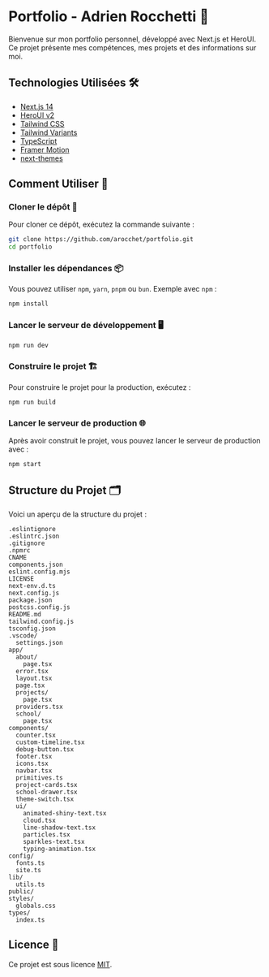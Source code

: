 # Portfolio - Adrien Rocchetti 🎨

Bienvenue sur mon portfolio personnel, développé avec Next.js et HeroUI. Ce projet présente mes compétences, mes projets et des informations sur moi.

## Technologies Utilisées 🛠️

- [Next.js 14](https://nextjs.org/docs/getting-started)
- [HeroUI v2](https://heroui.com/)
- [Tailwind CSS](https://tailwindcss.com/)
- [Tailwind Variants](https://tailwind-variants.org)
- [TypeScript](https://www.typescriptlang.org/)
- [Framer Motion](https://www.framer.com/motion/)
- [next-themes](https://github.com/pacocoursey/next-themes)

## Comment Utiliser 🚀

### Cloner le dépôt 📂

Pour cloner ce dépôt, exécutez la commande suivante :

```bash
git clone https://github.com/arocchet/portfolio.git
cd portfolio
```

### Installer les dépendances 📦

Vous pouvez utiliser `npm`, `yarn`, `pnpm` ou `bun`. Exemple avec `npm` :

```bash
npm install
```

### Lancer le serveur de développement 🖥️

```bash
npm run dev
```

### Construire le projet 🏗️

Pour construire le projet pour la production, exécutez :

```bash
npm run build
```

### Lancer le serveur de production 🌐

Après avoir construit le projet, vous pouvez lancer le serveur de production avec :

```bash
npm start
```

## Structure du Projet 🗂️

Voici un aperçu de la structure du projet :

```
.eslintignore
.eslintrc.json
.gitignore
.npmrc
CNAME
components.json
eslint.config.mjs
LICENSE
next-env.d.ts
next.config.js
package.json
postcss.config.js
README.md
tailwind.config.js
tsconfig.json
.vscode/
  settings.json
app/
  about/
    page.tsx
  error.tsx
  layout.tsx
  page.tsx
  projects/
    page.tsx
  providers.tsx
  school/
    page.tsx
components/
  counter.tsx
  custom-timeline.tsx
  debug-button.tsx
  footer.tsx
  icons.tsx
  navbar.tsx
  primitives.ts
  project-cards.tsx
  school-drawer.tsx
  theme-switch.tsx
  ui/
    animated-shiny-text.tsx
    cloud.tsx
    line-shadow-text.tsx
    particles.tsx
    sparkles-text.tsx
    typing-animation.tsx
config/
  fonts.ts
  site.ts
lib/
  utils.ts
public/
styles/
  globals.css
types/
  index.ts
```

## Licence 📄

Ce projet est sous licence [MIT](LICENSE).